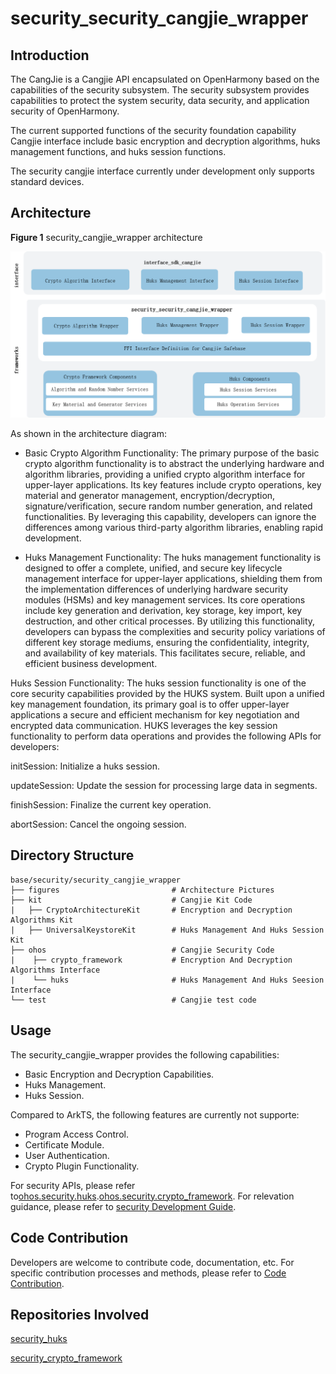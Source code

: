 # security_security_cangjie_wrapper

## Introduction

The CangJie is a Cangjie API encapsulated on OpenHarmony based on the capabilities of the security subsystem. The security subsystem provides capabilities to protect the system security, data security, and application security of OpenHarmony.

The current supported functions of the security foundation capability Cangjie interface include basic encryption and decryption algorithms, huks management functions, and huks session functions.

The security cangjie interface currently under development only supports standard devices.

## Architecture
**Figure 1** security_cangjie_wrapper architecture

![security_cangjie_wrapper architecture](figures/security_cangjie_wrapper_architecture_en.png "security_cangjie_wrapper architecture")

As shown in the architecture diagram:

- Basic Crypto Algorithm Functionality: The primary purpose of the basic crypto algorithm functionality is to abstract the underlying hardware and algorithm libraries, providing a unified crypto algorithm interface for upper-layer applications. Its key features include crypto operations, key material and generator management, encryption/decryption, signature/verification, secure random number generation, and related functionalities. By leveraging this capability, developers can ignore the differences among various third-party algorithm libraries, enabling rapid development.

- Huks Management Functionality: The huks management functionality is designed to offer a complete, unified, and secure key lifecycle management interface for upper-layer applications, shielding them from the implementation differences of underlying hardware security modules (HSMs) and key management services. Its core operations include key generation and derivation, key storage, key import, key destruction, and other critical processes. By utilizing this functionality, developers can bypass the complexities and security policy variations of different key storage mediums, ensuring the confidentiality, integrity, and availability of key materials. This facilitates secure, reliable, and efficient business development.

Huks Session Functionality: The huks session functionality is one of the core security capabilities provided by the HUKS system. Built upon a unified key management foundation, its primary goal is to offer upper-layer applications a secure and efficient mechanism for key negotiation and encrypted data communication. HUKS leverages the key session functionality to perform data operations and provides the following APIs for developers:

initSession: Initialize a huks session.

updateSession: Update the session for processing large data in segments.

finishSession: Finalize the current key operation.

abortSession: Cancel the ongoing session.

## Directory Structure

```
base/security/security_cangjie_wrapper
├── figures                         # Architecture Pictures
├── kit                             # Cangjie Kit Code
|   ├── CryptoArchitectureKit       # Encryption and Decryption Algorithms Kit
|   ├── UniversalKeystoreKit        # Huks Management And Huks Session Kit
├── ohos                            # Cangjie Security Code
|    ├── crypto_framework           # Encryption And Decryption Algorithms Interface
|    └── huks                       # Huks Management And Huks Seesion Interface
└── test                            # Cangjie test code    
```

## Usage

The security_cangjie_wrapper provides the following capabilities:

-   Basic Encryption and Decryption Capabilities.
-   Huks Management.
-   Huks Session.

Compared to ArkTS, the following features are currently not supporte:

-   Program Access Control.
-   Certificate Module.
-   User Authentication.
-   Crypto Plugin Functionality.


For security APIs, please refer to[ohos.security.huks](https://gitcode.com/openharmony-sig/arkcompiler_cangjie_ark_interop/blob/master/doc/API_Reference/source_zh_cn/apis/UniversalKeystoreKit/cj-apis-security_huks.md).[ohos.security.crypto_framework](https://gitcode.com/openharmony-sig/arkcompiler_cangjie_ark_interop/blob/master/doc/API_Reference/source_zh_cn/apis/CryptoArchitectureKit/cj-apis-crypto.md).
For relevation guidance, please refer to [security Development Guide](https://gitcode.com/openharmony-sig/arkcompiler_cangjie_ark_interop/tree/master/doc/Dev_Guide/source_zh_cn/security).

## Code Contribution

Developers are welcome to contribute code, documentation, etc. For specific contribution processes and methods, please refer to [Code Contribution](https://gitcode.com/openharmony/docs/blob/master/en/contribute/code-contribution.md).

## Repositories Involved

[security_huks](https://gitee.com/openharmony/security_huks/blob/master/README.md)

[security_crypto_framework](https://gitee.com/openharmony/security_crypto_framework)
